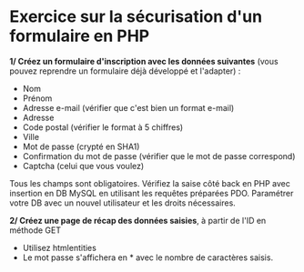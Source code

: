# Exercice sur la sécurisation d'un formulaire en PHP

**1/ Créez un formulaire d'inscription avec les données suivantes** (vous pouvez reprendre un formulaire déjà développé et l'adapter) :
* Nom
* Prénom
* Adresse e-mail (vérifier que c'est bien un format e-mail)
* Adresse
* Code postal (vérifier le format à 5 chiffres)
* Ville
* Mot de passe (crypté en SHA1)
* Confirmation du mot de passe (vérifier que le mot de passe correspond)
* Captcha (celui que vous voulez)

Tous les champs sont obligatoires.
Vérifiez la saise côté back en PHP avec insertion en DB MySQL en utilisant les requêtes préparées PDO.
Paramétrer votre DB avec un nouvel utilisateur et les droits nécessaires.

**2/ Créez une page de récap des données saisies**, à partir de l'ID en méthode GET
* Utilisez htmlentities
* Le mot passe s'affichera en * avec le nombre de caractères saisis.
